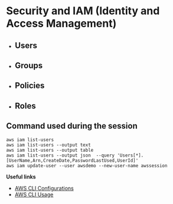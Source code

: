 # Security and IAM (Identity and Access Management)
- ## Users
- ## Groups
- ## Policies
- ## Roles

## Command used during the session
```
aws iam list-users
aws iam list-users --output text
aws iam list-users --output table
aws iam list-users --output json  --query 'Users[*].[UserName,Arn,CreateDate,PasswordLastUsed,UserId]'
aws iam update-user --user awsdemo --new-user-name awssession

```


**Useful links** <br>
- [AWS CLI Configurations](https://docs.aws.amazon.com/cli/latest/userguide/cli-chap-configure.html)
- [AWS CLI Usage](https://docs.aws.amazon.com/cli/latest/userguide/cli-usage-output.html)